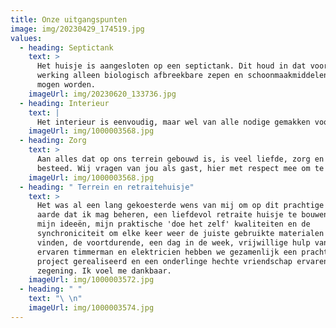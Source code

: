 ```yaml
---
title: Onze uitgangspunten
image: img/20230429_174519.jpg
values:
  - heading: Septictank
    text: >
      Het huisje is aangesloten op een septictank. Dit houd in dat voor de goede
      werking alleen biologisch afbreekbare zepen en schoonmaakmiddelen gebruikt
      mogen worden.
    imageUrl: img/20230620_133736.jpg
  - heading: Interieur
    text: |
      Het interieur is eenvoudig, maar wel van alle nodige gemakken voorzien.
    imageUrl: img/1000003568.jpg
  - heading: Zorg
    text: >
      Aan alles dat op ons terrein gebouwd is, is veel liefde, zorg en aandacht
      besteed. Wij vragen van jou als gast, hier met respect mee om te gaan.
    imageUrl: img/1000003568.jpg
  - heading: " Terrein en retraitehuisje"
    text: >
      Het was al een lang gekoesterde wens van mij om op dit prachtige stukje
      aarde dat ik mag beheren, een liefdevol retraite huisje te bouwen. Met
      mijn ideeën, mijn praktische 'doe het zelf' kwaliteiten en de
      synchroniciteit om elke keer weer de juiste gebruikte materialen te mogen
      vinden, de voortdurende, een dag in de week, vrijwillige hulp van een
      ervaren timmerman en elektricien hebben we gezamenlijk een prachtig
      project gerealiseerd en een onderlinge hechte vriendschap ervaren! wat een
      zegening. Ik voel me dankbaar.
    imageUrl: img/1000003572.jpg
  - heading: " "
    text: "\ \n"
    imageUrl: img/1000003574.jpg
---
```

